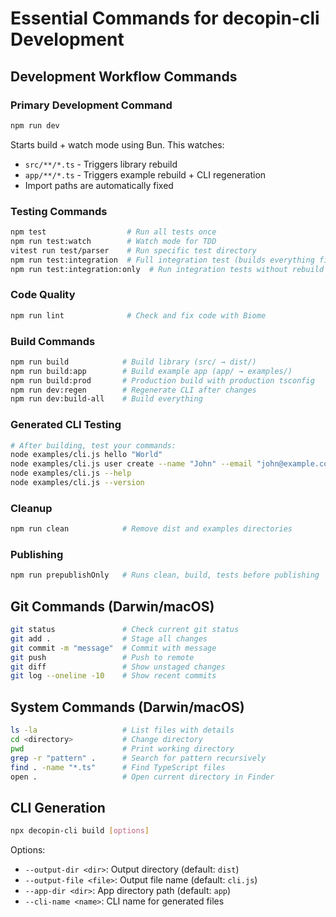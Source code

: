 # Essential Commands for decopin-cli Development

## Development Workflow Commands

### Primary Development Command
```bash
npm run dev
```
Starts build + watch mode using Bun. This watches:
- `src/**/*.ts` - Triggers library rebuild
- `app/**/*.ts` - Triggers example rebuild + CLI regeneration
- Import paths are automatically fixed

### Testing Commands
```bash
npm test                  # Run all tests once
npm run test:watch        # Watch mode for TDD
vitest run test/parser    # Run specific test directory
npm run test:integration  # Full integration test (builds everything first)
npm run test:integration:only  # Run integration tests without rebuild
```

### Code Quality
```bash
npm run lint              # Check and fix code with Biome
```

### Build Commands
```bash
npm run build            # Build library (src/ → dist/)
npm run build:app        # Build example app (app/ → examples/)
npm run build:prod       # Production build with production tsconfig
npm run dev:regen        # Regenerate CLI after changes
npm run dev:build-all    # Build everything
```

### Generated CLI Testing
```bash
# After building, test your commands:
node examples/cli.js hello "World"
node examples/cli.js user create --name "John" --email "john@example.com"
node examples/cli.js --help
node examples/cli.js --version
```

### Cleanup
```bash
npm run clean            # Remove dist and examples directories
```

### Publishing
```bash
npm run prepublishOnly   # Runs clean, build, tests before publishing
```

## Git Commands (Darwin/macOS)
```bash
git status               # Check current git status
git add .                # Stage all changes
git commit -m "message"  # Commit with message
git push                 # Push to remote
git diff                 # Show unstaged changes
git log --oneline -10    # Show recent commits
```

## System Commands (Darwin/macOS)
```bash
ls -la                   # List files with details
cd <directory>           # Change directory
pwd                      # Print working directory
grep -r "pattern" .      # Search for pattern recursively
find . -name "*.ts"      # Find TypeScript files
open .                   # Open current directory in Finder
```

## CLI Generation
```bash
npx decopin-cli build [options]
```
Options:
- `--output-dir <dir>`: Output directory (default: `dist`)
- `--output-file <file>`: Output file name (default: `cli.js`)
- `--app-dir <dir>`: App directory path (default: `app`)
- `--cli-name <name>`: CLI name for generated files